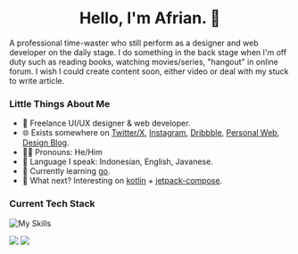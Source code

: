 <h1 align="center">Hello, I'm Afrian. 👋</h1>

A professional time-waster who still perform as a designer and web developer on the daily stage. I do something in the back stage when I'm off duty such as reading books, watching movies/series, "hangout" in online forum. I wish I could create content soon, either video or deal with my stuck to write article.

### Little Things About Me
- 💼 Freelance UI/UX designer & web developer.
- 🌐 Exists somewhere on [Twitter/X](https://twitter.com/afrianska), [Instagram](https://www.instagram.com/afrianep), [Dribbble](https://dribbble.com/afrianska/), [Personal Web](https://www.afrian.cc), [Design Blog](https://medium.com/@afrian).
- 🧑🏻 Pronouns: He/Him
- 🤏 Language I speak: Indonesian, English, Javanese.
- 📖 Currently learning [go](https://go.dev/).
- 👀 What next? Interesting on [kotlin](https://kotlinlang.org/) + [jetpack-compose](https://developer.android.com/jetpack/compose).

### Current Tech Stack
![My Skills](https://skillicons.dev/icons?i=html,js,ts,css,go&theme=dark)


[![](https://github-readme-stats.vercel.app/api?username=afrianska&theme=transparent&show_icons=true&count_private=true&hide_title=true)](https://github.com/afrianska) [![](https://github-readme-stats.vercel.app/api/top-langs/?username=afrianska&layout=compact&theme=transparent)](https://github.com/afrianska)
